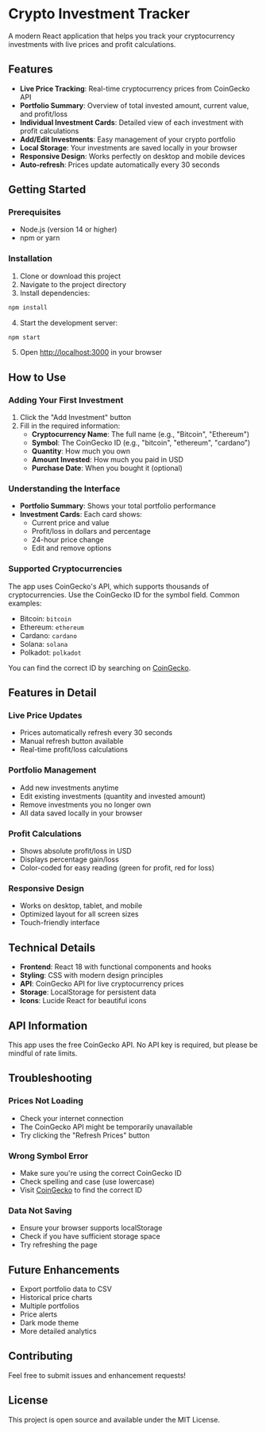 # Crypto Investment Tracker

A modern React application that helps you track your cryptocurrency investments with live prices and profit calculations.

## Features

- **Live Price Tracking**: Real-time cryptocurrency prices from CoinGecko API
- **Portfolio Summary**: Overview of total invested amount, current value, and profit/loss
- **Individual Investment Cards**: Detailed view of each investment with profit calculations
- **Add/Edit Investments**: Easy management of your crypto portfolio
- **Local Storage**: Your investments are saved locally in your browser
- **Responsive Design**: Works perfectly on desktop and mobile devices
- **Auto-refresh**: Prices update automatically every 30 seconds

## Getting Started

### Prerequisites

- Node.js (version 14 or higher)
- npm or yarn

### Installation

1. Clone or download this project
2. Navigate to the project directory
3. Install dependencies:

```bash
npm install
```

4. Start the development server:

```bash
npm start
```

5. Open [http://localhost:3000](http://localhost:3000) in your browser

## How to Use

### Adding Your First Investment

1. Click the "Add Investment" button
2. Fill in the required information:
   - **Cryptocurrency Name**: The full name (e.g., "Bitcoin", "Ethereum")
   - **Symbol**: The CoinGecko ID (e.g., "bitcoin", "ethereum", "cardano")
   - **Quantity**: How much you own
   - **Amount Invested**: How much you paid in USD
   - **Purchase Date**: When you bought it (optional)

### Understanding the Interface

- **Portfolio Summary**: Shows your total portfolio performance
- **Investment Cards**: Each card shows:
  - Current price and value
  - Profit/loss in dollars and percentage
  - 24-hour price change
  - Edit and remove options

### Supported Cryptocurrencies

The app uses CoinGecko's API, which supports thousands of cryptocurrencies. Use the CoinGecko ID for the symbol field. Common examples:

- Bitcoin: `bitcoin`
- Ethereum: `ethereum`
- Cardano: `cardano`
- Solana: `solana`
- Polkadot: `polkadot`

You can find the correct ID by searching on [CoinGecko](https://coingecko.com).

## Features in Detail

### Live Price Updates
- Prices automatically refresh every 30 seconds
- Manual refresh button available
- Real-time profit/loss calculations

### Portfolio Management
- Add new investments anytime
- Edit existing investments (quantity and invested amount)
- Remove investments you no longer own
- All data saved locally in your browser

### Profit Calculations
- Shows absolute profit/loss in USD
- Displays percentage gain/loss
- Color-coded for easy reading (green for profit, red for loss)

### Responsive Design
- Works on desktop, tablet, and mobile
- Optimized layout for all screen sizes
- Touch-friendly interface

## Technical Details

- **Frontend**: React 18 with functional components and hooks
- **Styling**: CSS with modern design principles
- **API**: CoinGecko API for live cryptocurrency prices
- **Storage**: LocalStorage for persistent data
- **Icons**: Lucide React for beautiful icons

## API Information

This app uses the free CoinGecko API. No API key is required, but please be mindful of rate limits.

## Troubleshooting

### Prices Not Loading
- Check your internet connection
- The CoinGecko API might be temporarily unavailable
- Try clicking the "Refresh Prices" button

### Wrong Symbol Error
- Make sure you're using the correct CoinGecko ID
- Check spelling and case (use lowercase)
- Visit [CoinGecko](https://coingecko.com) to find the correct ID

### Data Not Saving
- Ensure your browser supports localStorage
- Check if you have sufficient storage space
- Try refreshing the page

## Future Enhancements

- Export portfolio data to CSV
- Historical price charts
- Multiple portfolios
- Price alerts
- Dark mode theme
- More detailed analytics

## Contributing

Feel free to submit issues and enhancement requests!

## License

This project is open source and available under the MIT License. 